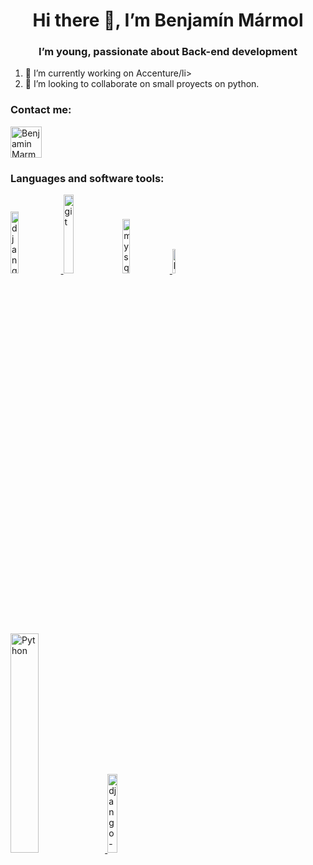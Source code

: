 <h1 align="center">Hi there 👋, I’m Benjamín Mármol</h1>
<h3 align="center">I’m young, passionate about Back-end development</h3>

<tb>
  
<ol type='*'>
  <li>🔭 I’m currently working on Accenture/li>
  <li>👯 I’m looking to collaborate on small proyects on python.</li>
  <!-- <li>🤔 I’m looking for a job.</li> 
  <li>✨ I dream of someday working with artificial intelligence</li>-->
</ol>

<tb>
  
<h3 align="left">Contact me:</h3>
<p align="left">
<a href="https://www.linkedin.com/in/benja-marmol/" target="blank"> <img align="center" src="https://media-exp1.licdn.com/dms/image/C4D0BAQGyOWvr4W0Pow/company-logo_200_200/0/1590003577120?e=1620864000&v=beta&t=yuS1VjLn0LjRWsFaTRVJqTnKncH1yWPtugm0ZvJJOhk" alt="Benjamin Marmol" height="50" width="50" /></a>
</p>

<tb>

<h3 align="left">Languages and software tools:</h3>
<p align="left"> 
<a href="https://www.djangoproject.com/" target="_blank"> <img src="https://www.codigojs.com/media/thumbs/articles/2020/03/08/1_HVKOLLX7wprRbHTl2IPDcQ.png.800x600_q90.jpg" alt="django" width="16%" height="16%" /> </a>
<a href="https://git-scm.com/" target="_blank"> <img src="https://git-scm.com/images/logo@2x.png" alt="git" width="18%" height="18%" /></a>
<a href="https://www.mysql.com/" target="_blank"> <img src="https://d1.awsstatic.com/asset-repository/products/amazon-rds/1024px-MySQL.ff87215b43fd7292af172e2a5d9b844217262571.png" alt="mysql" width="15%" height="15%"/> </a>
<a href="https://www.w3.org/html/" target="_blank"> <img src="http://www.w3.org/html/logo/downloads/HTML5_Logo_512.png" alt="html5" width="10%" height="10%"/> </a>
<br>
<a href="https://www.python.org/" target="_blank"> <img src="https://www.python.org/static/img/python-logo.png" alt="Python" width="30%" height="30%"/> </a>
<a href="https://www.django-rest-framework.org/" target="_blank"> <img src="https://www.django-rest-framework.org/img/logo.png" alt="django-rest-framework" width="18%" height="18%"/> </a>
</p>

